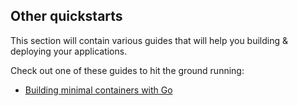 ## Other quickstarts

This section will contain various guides that will help you building & deploying your applications.

Check out one of these guides to hit the ground running:

* [Building minimal containers with Go](/quickstarts/advanced/building-minimal-containers-with-go.html)

